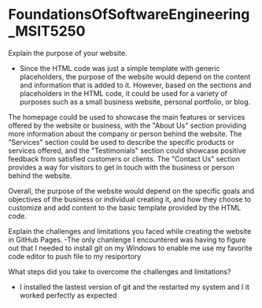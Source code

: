 ﻿# FoundationsOfSoftwareEngineering_MSIT5250
Explain the purpose of your website.
- Since the HTML code was just a simple template with generic placeholders, the purpose of the website would depend on the content and information that is added to it. However, based on the sections and placeholders in the HTML code, it could be used for a variety of purposes such as a small business website, personal portfolio, or blog.

The homepage could be used to showcase the main features or services offered by the website or business, with the "About Us" section providing more information about the company or person behind the website. The "Services" section could be used to describe the specific products or services offered, and the "Testimonials" section could showcase positive feedback from satisfied customers or clients. The "Contact Us" section provides a way for visitors to get in touch with the business or person behind the website.

Overall, the purpose of the website would depend on the specific goals and objectives of the business or individual creating it, and how they choose to customize and add content to the basic template provided by the HTML code.


Explain the challenges and limitations you faced while creating the website in GitHub Pages.
-The only chanlenge I encountered was having to figure out that I needed to install git on my Windows to enable me use my favorite code editor to push file to my resiportory


What steps did you take to overcome the challenges and limitations? 
- I installed the lastest version of git and the restarted my system and I it worked perfectly as expected
